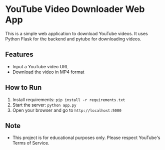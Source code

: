 # YouTube Video Downloader Web App

This is a simple web application to download YouTube videos. It uses Python Flask for the backend and pytube for downloading videos.

## Features
- Input a YouTube video URL
- Download the video in MP4 format

## How to Run
1. Install requirements: `pip install -r requirements.txt`
2. Start the server: `python app.py`
3. Open your browser and go to `http://localhost:5000`

## Note
- This project is for educational purposes only. Please respect YouTube's Terms of Service.
